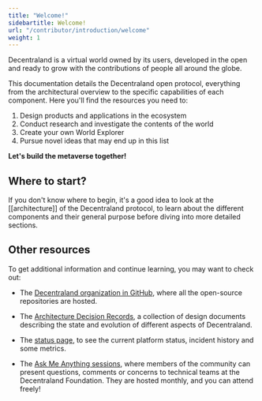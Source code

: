 ```yaml
---
title: "Welcome!"
sidebartitle: Welcome!
url: "/contributor/introduction/welcome"
weight: 1
---
```


Decentraland is a virtual world owned by its users, developed in the open and ready to grow with
the contributions of people all around the globe.

This documentation details the Decentraland open protocol, everything from the architectural
overview to the specific capabilities of each component. Here you'll find the resources
you need to:

1. Design products and applications in the ecosystem
2. Conduct research and investigate the contents of the world
3. Create your own World Explorer
4. Pursue novel ideas that may end up in this list

**Let's build the metaverse together!**

## Where to start?

If you don't know where to begin, it's a good idea to look at the [[architecture]] of the Decentraland protocol, to learn about the different components and their general purpose before diving into more detailed sections.

## Other resources

To get additional information and continue learning, you may want to check out:

- The [Decentraland organization in GitHub](https://github.com/decentraland), where all the open-source repositories are hosted.

- The [Architecture Decision Records](https://adr.decentraland.org/), a collection of design documents describing the state and evolution of different aspects of Decentraland.

- The [status page](https://status.decentraland.org/), to see the current platform status, incident history and some metrics.
 
- The [Ask Me Anything sessions](https://www.notion.so/decentraland/Decentraland-Foundation-Technical-AMA-230fcf1ca1ec4d49922744fe91e6995d?d=8508f4ca20eb4623b578feb235f86cef#bff4e53f1c664d66802e4770f46b959c), where members of the community can present questions, comments or concerns to technical teams at the Decentraland Foundation. They are hosted monthly, and you can attend freely!